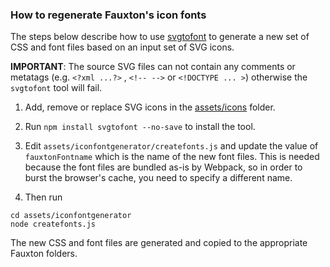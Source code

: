 ### How to regenerate Fauxton's icon fonts

The steps below describe how to use [svgtofont](https://github.com/jaywcjlove/svgtofont) to generate a new set of
CSS and font files based on an input set of SVG icons.

**IMPORTANT**: The source SVG files can not contain any comments or metatags (e.g. `<?xml ...?>` , `<!-- -->` or `<!DOCTYPE ... >`) otherwise the `svgtofont` tool will fail.


1. Add, remove or replace SVG icons in the [assets/icons](assets/icons) folder.

2. Run `npm install svgtofont --no-save` to install the tool.

3. Edit `assets/iconfontgenerator/createfonts.js` and update the value of `fauxtonFontname` which is the name of the new font files.
This is needed because the font files are bundled as-is by Webpack, so in order to burst the browser's cache, you need to specify a different name.

4. Then run
```
cd assets/iconfontgenerator
node createfonts.js
```

The new CSS and font files are generated and copied to the appropriate Fauxton folders.
